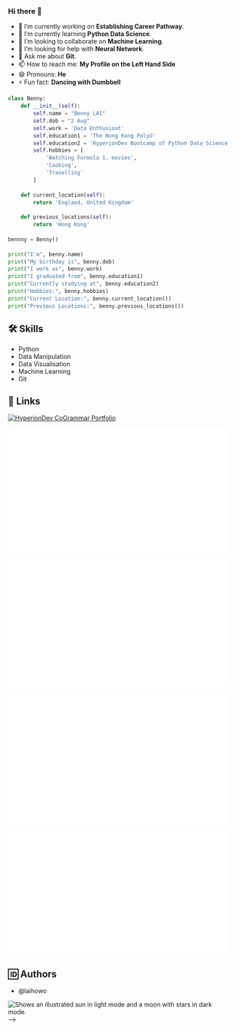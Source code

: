 ### Hi there 👋

- 🔭 I’m currently working on **Establishing Career Pathway**.
- 🌱 I’m currently learning **Python Data Science**.
- 👯 I’m looking to collaborate on **Machine Learning**.
- 🤔 I’m looking for help with **Neural Network**.
- 💬 Ask me about **Git**.
- 📫 How to reach me: **My Profile on the Left Hand Side**
- 😄 Pronouns: **He**
- ⚡ Fun fact: **Dancing with Dumbbell**

```python
class Benny:
    def __init__(self):
        self.name = "Benny LAI"
        self.dob = "2 Aug"
        self.work = 'Data Enthusiast'
        self.education1 = 'The Hong Kong PolyU'
        self.education2 = 'HyperionDev Bootcamp of Python Data Science'
        self.hobbies = [
            'Watching Formula 1, movies',
            'Cooking',
            'Travelling'
        ]

    def current_location(self):
        return 'England, United Kingdom'

    def previous_locations(self):
        return 'Hong Kong'

bennny = Benny()

print("I'm", benny.name)
print("My birthday is", benny.dob)
print("I work as", benny.work)
print("I graduated from", benny.education1)
print("Currently studying at", benny.education2)
print("Hobbies:", benny.hobbies)
print("Current Location:", benny.current_location())
print("Previous Locations:", benny.previous_locations())
```

## 🛠 Skills
* Python 
* Data Manipulation
* Data Visualisation
* Machine Learning
* Git

## 🔗 Links
[![HyperionDev CoGrammar Portfolio](https://img.shields.io/badge/my_portfolio-000?style=for-the-badge&logo=ko-fi&logoColor=white)](https://www.hyperiondev.com/portfolio/206190/)

![](https://raw.githubusercontent.com/laihowo/github-stats/master/generated/overview.svg#gh-light-mode-only)
![](https://raw.githubusercontent.com/laihowo/github-stats/master/generated/languages.svg#gh-light-mode-only)

![](https://raw.githubusercontent.com/laihowo/github-stats/master/generated/overview.svg#gh-dark-mode-only)
![](https://raw.githubusercontent.com/laihowo/github-stats/master/generated/languages.svg#gh-dark-mode-only)

## 🆔 Authors
- @laihowo

<picture>
  <source media="(prefers-color-scheme: dark)" srcset="https://user-images.githubusercontent.com/25423296/163456776-7f95b81a-f1ed-45f7-b7ab-8fa810d529fa.png">
  <source media="(prefers-color-scheme: light)" srcset="https://user-images.githubusercontent.com/25423296/163456779-a8556205-d0a5-45e2-ac17-42d089e3c3f8.png">
  <img alt="Shows an illustrated sun in light mode and a moon with stars in dark mode." src="https://user-images.githubusercontent.com/25423296/163456779-a8556205-d0a5-45e2-ac17-42d089e3c3f8.png" width="200" height="200">
</picture>
-->
